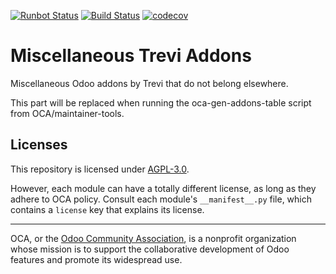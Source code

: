[![Runbot Status](https://runbot.trevi.et/runbot/badge/flat//14.0.svg)](https://runbot.odoo-community.org/runbot/repo/github-com-oca-trevi-misc-)
[![Build Status](https://travis-ci.com/mtelahun/trevi-misc.svg?branch=14.0)](https://travis-ci.com/mtelahun/trevi-misc)
[![codecov](https://codecov.io/gh/mtelahun/trevi-misc/branch/14.0/graph/badge.svg)](https://codecov.io/gh/mtelahun/trevi-misc)

<!-- /!\ do not modify above this line -->

# Miscellaneous Trevi Addons

Miscellaneous Odoo addons by Trevi that do not belong elsewhere.

<!-- /!\ do not modify below this line -->

<!-- prettier-ignore-start -->

[//]: # (addons)

This part will be replaced when running the oca-gen-addons-table script from OCA/maintainer-tools.

[//]: # (end addons)

<!-- prettier-ignore-end -->

## Licenses

This repository is licensed under [AGPL-3.0](LICENSE).

However, each module can have a totally different license, as long as they adhere to OCA
policy. Consult each module's `__manifest__.py` file, which contains a `license` key
that explains its license.

----

OCA, or the [Odoo Community Association](http://odoo-community.org/), is a nonprofit
organization whose mission is to support the collaborative development of Odoo features
and promote its widespread use.
